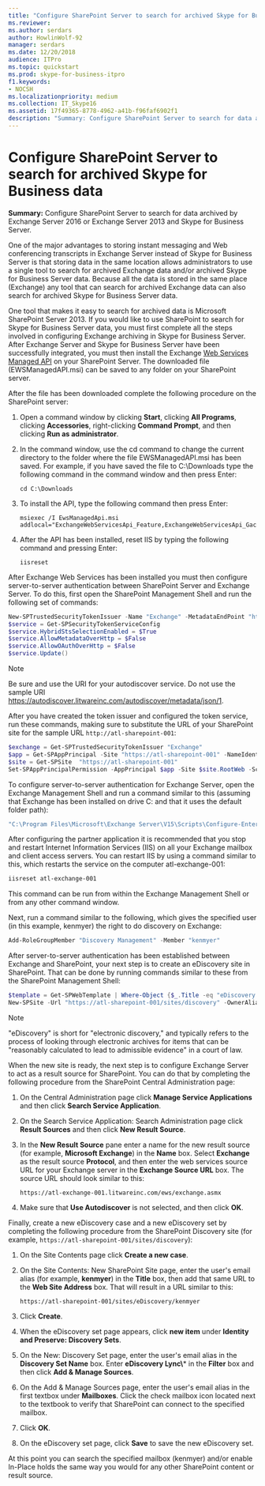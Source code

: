 ```yaml
---
title: "Configure SharePoint Server to search for archived Skype for Business data"
ms.reviewer: 
ms.author: serdars
author: HowlinWolf-92
manager: serdars
ms.date: 12/20/2018
audience: ITPro
ms.topic: quickstart
ms.prod: skype-for-business-itpro
f1.keywords:
- NOCSH
ms.localizationpriority: medium
ms.collection: IT_Skype16
ms.assetid: 17f49365-8778-4962-a41b-f96faf6902f1
description: "Summary: Configure SharePoint Server to search for data archived by Exchange Server and Skype for Business Server."
---
```


# Configure SharePoint Server to search for archived Skype for Business data
 
**Summary:** Configure SharePoint Server to search for data archived by Exchange Server 2016 or Exchange Server 2013 and Skype for Business Server.
  
One of the major advantages to storing instant messaging and Web conferencing transcripts in Exchange Server instead of Skype for Business Server is that storing data in the same location allows administrators to use a single tool to search for archived Exchange data and/or archived Skype for Business Server data. Because all the data is stored in the same place (Exchange) any tool that can search for archived Exchange data can also search for archived Skype for Business Server data.
  
One tool that makes it easy to search for archived data is Microsoft SharePoint Server 2013. If you would like to use SharePoint to search for Skype for Business Server data, you must first complete all the steps involved in configuring Exchange archiving in Skype for Business Server. After Exchange Server and Skype for Business Server have been successfully integrated, you must then install the Exchange [Web Services Managed API](https://go.microsoft.com/fwlink/p/?LinkId=258305) on your SharePoint Server. The downloaded file (EWSManagedAPI.msi) can be saved to any folder on your SharePoint server.
  
After the file has been downloaded complete the following procedure on the SharePoint server:
  
1. Open a command window by clicking **Start**, clicking **All Programs**, clicking **Accessories**, right-clicking **Command Prompt**, and then clicking **Run as administrator**.
    
2. In the command window, use the cd command to change the current directory to the folder where the file EWSManagedAPI.msi has been saved. For example, if you have saved the file to C:\Downloads type the following command in the command window and then press Enter:
    
   ```console
   cd C:\Downloads
   ```

3. To install the API, type the following command then press Enter:
    
   ```console
   msiexec /I EwsManagedApi.msi addlocal="ExchangeWebServicesApi_Feature,ExchangeWebServicesApi_Gac"
   ```

4. After the API has been installed, reset IIS by typing the following command and pressing Enter:
    
   ```console
   iisreset
   ```

After Exchange Web Services has been installed you must then configure server-to-server authentication between SharePoint Server and Exchange Server. To do this, first open the SharePoint Management Shell and run the following set of commands:
  
```powershell
New-SPTrustedSecurityTokenIssuer -Name "Exchange" -MetadataEndPoint "https://autodiscover.litwareinc.com/autodiscover/metadata/json/1"
$service = Get-SPSecurityTokenServiceConfig
$service.HybridStsSelectionEnabled = $True
$service.AllowMetadataOverHttp = $False
$service.AllowOAuthOverHttp = $False
$service.Update()
```

> [!NOTE]
> Be sure and use the URI for your autodiscover service. Do not use the sample URI https://autodiscover.litwareinc.com/autodiscover/metadata/json/1. 
  
After you have created the token issuer and configured the token service, run these commands, making sure to substitute the URL of your SharePoint site for the sample URL `http://atl-sharepoint-001`:
  
```powershell
$exchange = Get-SPTrustedSecurityTokenIssuer "Exchange"
$app = Get-SPAppPrincipal -Site "https://atl-sharepoint-001" -NameIdentifier $exchange.NameID
$site = Get-SPSite  "https://atl-sharepoint-001"
Set-SPAppPrincipalPermission -AppPrincipal $app -Site $site.RootWeb -Scope "SiteSubscription" -Right "FullControl" -EnableAppOnlyPolicy
```

To configure server-to-server authentication for Exchange Server, open the Exchange Management Shell and run a command similar to this (assuming that Exchange has been installed on drive C: and that it uses the default folder path):
  
```powershell
"C:\Program Files\Microsoft\Exchange Server\V15\Scripts\Configure-EnterprisePartnerApplication.ps1 -AuthMetaDataUrl 'https://atl-sharepoint-001/_layouts/15/metadata/json/1' -ApplicationType SharePoint"
```

After configuring the partner application it is recommended that you stop and restart Internet Information Services (IIS) on all your Exchange mailbox and client access servers. You can restart IIS by using a command similar to this, which restarts the service on the computer atl-exchange-001:
  
```powershell
iisreset atl-exchange-001
```

This command can be run from within the Exchange Management Shell or from any other command window.
  
Next, run a command similar to the following, which gives the specified user (in this example, kenmyer) the right to do discovery on Exchange:
  
```powershell
Add-RoleGroupMember "Discovery Management" -Member "kenmyer"
```

After server-to-server authentication has been established between Exchange and SharePoint, your next step is to create an eDiscovery site in SharePoint. That can be done by running commands similar to these from the SharePoint Management Shell:
  
```powershell
$template = Get-SPWebTemplate | Where-Object {$_.Title -eq "eDiscovery Center"}
New-SPSite -Url "https://atl-sharepoint-001/sites/discovery" -OwnerAlias "kenmyer" -Template $Template -Name "Discovery Center"
```

> [!NOTE]
> "eDiscovery" is short for "electronic discovery," and typically refers to the process of looking through electronic archives for items that can be "reasonably calculated to lead to admissible evidence" in a court of law. 
  
When the new site is ready, the next step is to configure Exchange Server to act as a result source for SharePoint. You can do that by completing the following procedure from the SharePoint Central Administration page:
  
1. On the Central Administration page click **Manage Service Applications** and then click **Search Service Application**.
    
2. On the Search Service Application: Search Administration page click **Result Sources** and then click **New Result Source**.
    
3. In the **New Result Source** pane enter a name for the new result source (for example, **Microsoft Exchange**) in the **Name** box. Select **Exchange** as the result source **Protocol**, and then enter the web services source URL for your Exchange server in the **Exchange Source URL** box. The source URL should look similar to this:
    
    `https://atl-exchange-001.litwareinc.com/ews/exchange.asmx`
    
4. Make sure that **Use Autodiscover** is not selected, and then click **OK**.
    
Finally, create a new eDiscovery case and a new eDiscovery set by completing the following procedure from the SharePoint Discovery site (for example, `https://atl-sharepoint-001/sites/discovery`):
  
1. On the Site Contents page click **Create a new case**.
    
2. On the Site Contents: New SharePoint Site page, enter the user's email alias (for example, **kenmyer**) in the **Title** box, then add that same URL to the **Web Site Address** box. That will result in a URL similar to this:
    
    `https://atl-sharepoint-001/sites/eDiscovery/kenmyer`
    
3. Click **Create**.
    
4. When the eDiscovery set page appears, click **new item** under **Identity and Preserve: Discovery Sets**.
    
5. On the New: Discovery Set page, enter the user's email alias in the **Discovery Set Name** box. Enter **eDiscovery Lync\\*** in the **Filter** box and then click **Add &amp; Manage Sources**.
    
6. On the Add &amp; Manage Sources page, enter the user's email alias in the first textbox under **Mailboxes**. Click the check mailbox icon located next to the textbook to verify that SharePoint can connect to the specified mailbox.
    
7. Click **OK**.
    
8. On the eDiscovery set page, click **Save** to save the new eDiscovery set.
    
At this point you can search the specified mailbox (kenmyer) and/or enable In-Place holds the same way you would for any other SharePoint content or result source.
  

